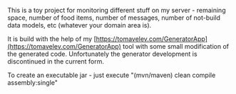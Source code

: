 This is a toy project for monitoring different stuff on my server - remaining space, number of food items, number of messages, number of not-build data models, etc (whatever your domain area is). 

It is build with the help of my [https://tomavelev.com/GeneratorApp](https://tomavelev.com/GeneratorApp)  tool with some small modification of the generated code. Unfortunately the generator development is discontinued in the current form.

To create an executable jar - just execute "(mvn/maven) clean compile assembly:single"
